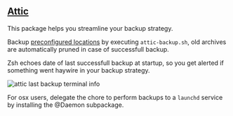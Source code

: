 ## [Attic](https://attic-backup.org/)

This package helps you streamline your backup strategy.

Backup [preconfigured locations](https://github.com/Kraymer/F-dotfiles/blob/master/%40mac/%40macbook/.zsh/local/macbook-vars.zsh.example)
by executing `attic-backup.sh`, old archives are automatically pruned in case
of successfull backup.

Zsh echoes date of last successfull backup at startup, so you get alerted if
 something went haywire in your backup strategy.

![attic last backup terminal info](https://dl.dropboxusercontent.com/u/1026715/github/F-dotfiles/attic_prompt.png)

For osx users, delegate the chore to perform backups to a `launchd` service by
installing the @Daemon subpackage.

